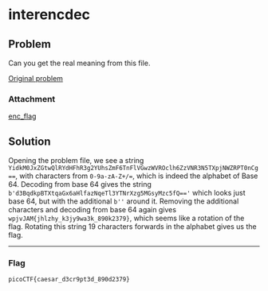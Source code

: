 # interencdec

## Problem
Can you get the real meaning from this file.

[Original problem](https://play.picoctf.org/practice/challenge/418)

### Attachment

[enc_flag](./enc_flag)

## Solution

Opening the problem file, we see a string `YidkM0JxZGtwQlRYdHFhR3g2YUhsZmF6TnFlVGwzWVROclh6ZzVNR3N5TXpjNWZRPT0nCg==`, with characters from `0-9a-zA-Z+/=`, which is indeed the alphabet of Base 64. Decoding from base 64 gives the string `b'd3BqdkpBTXtqaGx6aHlfazNqeTl3YTNrXzg5MGsyMzc5fQ=='` which looks just base 64, but with the additional `b''` around it. Removing the additional characters and decoding from base 64 again gives `wpjvJAM{jhlzhy_k3jy9wa3k_890k2379}`, which seems like a rotation of the flag. Rotating this string 19 characters forwards in the alphabet gives us the flag.

***
### Flag 
```picoCTF{caesar_d3cr9pt3d_890d2379}```
